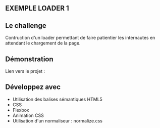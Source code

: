 ## EXEMPLE LOADER 1

## Le challenge

Contruction d'un loader permettant de faire patientier les internautes en attendant le chargement de la page.

## Démonstration

Lien vers le projet :

## Développez avec

- Utilisation des balises sémantiques HTML5
- CSS
- Flexbox
- Animation CSS
- Utilisation d'un normaliseur : normalize.css
